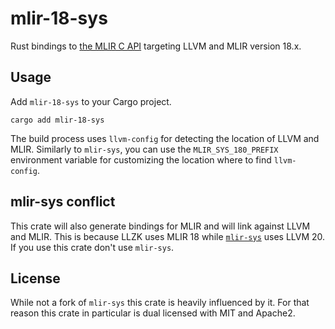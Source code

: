 # mlir-18-sys

Rust bindings to [the MLIR C API](https://mlir.llvm.org/docs/CAPI/) targeting LLVM and MLIR version 18.x.

## Usage 

Add `mlir-18-sys` to your Cargo project.

```
cargo add mlir-18-sys
```

The build process uses `llvm-config` for detecting the location of LLVM and MLIR. Similarly to `mlir-sys`, you can use the `MLIR_SYS_180_PREFIX` environment variable for customizing the location where to find `llvm-config`.

## mlir-sys conflict

This crate will also generate bindings for MLIR and will link against LLVM and MLIR. This is because LLZK uses MLIR 18 while [`mlir-sys`](https://crates.io/crates/mlir-sys) uses LLVM 20. If you use this crate don't use `mlir-sys`.

## License

While not a fork of `mlir-sys` this crate is heavily influenced by it. For that reason this crate in particular is dual licensed with MIT and Apache2.
